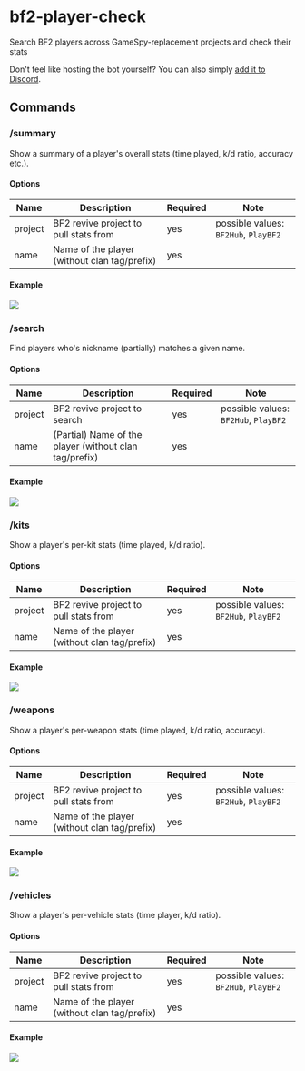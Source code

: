 # bf2-player-check
Search BF2 players across GameSpy-replacement projects and check their stats

Don't feel like hosting the bot yourself? You can also simply [add it to Discord](https://discord.com/api/oauth2/authorize?client_id=920284644958699530&permissions=0&scope=bot%20applications.commands).

## Commands

### /summary

Show a summary of a player's overall stats (time played, k/d ratio, accuracy etc.).

#### Options

| Name    | Description                                  | Required | Note                                 |
|---------|----------------------------------------------|----------|--------------------------------------|
| project | BF2 revive project to pull stats from        | yes      | possible values: `BF2Hub`, `PlayBF2` |
| name    | Name of the player (without clan tag/prefix) | yes      |                                      |

#### Example
![](https://user-images.githubusercontent.com/17167062/178346929-b267e90e-60b3-48a1-82f3-9ab990b0fc55.png)

### /search

Find players who's nickname (partially) matches a given name.

#### Options

| Name    | Description                                            | Required | Note                                 |
|---------|--------------------------------------------------------|----------|--------------------------------------|
| project | BF2 revive project to search                           | yes      | possible values: `BF2Hub`, `PlayBF2` |
| name    | (Partial) Name of the player (without clan tag/prefix) | yes      |                                      |

#### Example

![](https://user-images.githubusercontent.com/17167062/178347468-c9580836-be56-43f2-80e2-81dff9af2c0f.png)


### /kits

Show a player's per-kit stats (time played, k/d ratio).

#### Options

| Name    | Description                                  | Required | Note                                 |
|---------|----------------------------------------------|----------|--------------------------------------|
| project | BF2 revive project to pull stats from        | yes      | possible values: `BF2Hub`, `PlayBF2` |
| name    | Name of the player (without clan tag/prefix) | yes      |                                      |

#### Example

![](https://user-images.githubusercontent.com/17167062/178348040-a3035dba-813d-4630-a70c-ebd5ed34b484.png)

### /weapons

Show a player's per-weapon stats (time played, k/d ratio, accuracy).

#### Options

| Name    | Description                                  | Required | Note                                 |
|---------|----------------------------------------------|----------|--------------------------------------|
| project | BF2 revive project to pull stats from        | yes      | possible values: `BF2Hub`, `PlayBF2` |
| name    | Name of the player (without clan tag/prefix) | yes      |                                      |

#### Example

![](https://user-images.githubusercontent.com/17167062/178348307-26aa4570-8d60-43a8-9b0b-4c998740b2c0.png)

### /vehicles

Show a player's per-vehicle stats (time player, k/d ratio).

#### Options

| Name    | Description                                  | Required | Note                                 |
|---------|----------------------------------------------|----------|--------------------------------------|
| project | BF2 revive project to pull stats from        | yes      | possible values: `BF2Hub`, `PlayBF2` |
| name    | Name of the player (without clan tag/prefix) | yes      |                                      |

#### Example

![](https://user-images.githubusercontent.com/17167062/178348559-cb6294e0-7b6a-4748-9545-c680c7969d7a.png)


